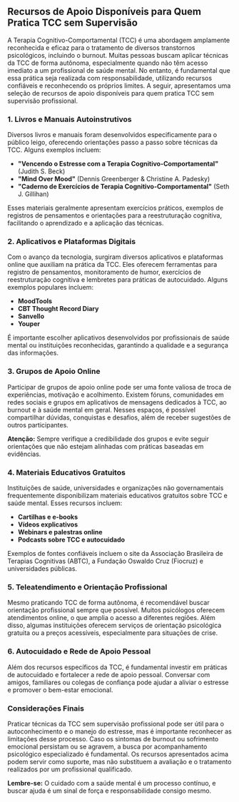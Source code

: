 
## Recursos de Apoio Disponíveis para Quem Pratica TCC sem Supervisão

A Terapia Cognitivo-Comportamental (TCC) é uma abordagem amplamente reconhecida e eficaz para o tratamento de diversos transtornos psicológicos, incluindo o burnout. Muitas pessoas buscam aplicar técnicas da TCC de forma autônoma, especialmente quando não têm acesso imediato a um profissional de saúde mental. No entanto, é fundamental que essa prática seja realizada com responsabilidade, utilizando recursos confiáveis e reconhecendo os próprios limites. A seguir, apresentamos uma seleção de recursos de apoio disponíveis para quem pratica TCC sem supervisão profissional.

### 1. Livros e Manuais Autoinstrutivos

Diversos livros e manuais foram desenvolvidos especificamente para o público leigo, oferecendo orientações passo a passo sobre técnicas da TCC. Alguns exemplos incluem:

- **"Vencendo o Estresse com a Terapia Cognitivo-Comportamental"** (Judith S. Beck)
- **"Mind Over Mood"** (Dennis Greenberger & Christine A. Padesky)
- **"Caderno de Exercícios de Terapia Cognitivo-Comportamental"** (Seth J. Gillihan)

Esses materiais geralmente apresentam exercícios práticos, exemplos de registros de pensamentos e orientações para a reestruturação cognitiva, facilitando o aprendizado e a aplicação das técnicas.

### 2. Aplicativos e Plataformas Digitais

Com o avanço da tecnologia, surgiram diversos aplicativos e plataformas online que auxiliam na prática da TCC. Eles oferecem ferramentas para registro de pensamentos, monitoramento de humor, exercícios de reestruturação cognitiva e lembretes para práticas de autocuidado. Alguns exemplos populares incluem:

- **MoodTools**
- **CBT Thought Record Diary**
- **Sanvello**
- **Youper**

É importante escolher aplicativos desenvolvidos por profissionais de saúde mental ou instituições reconhecidas, garantindo a qualidade e a segurança das informações.

### 3. Grupos de Apoio Online

Participar de grupos de apoio online pode ser uma fonte valiosa de troca de experiências, motivação e acolhimento. Existem fóruns, comunidades em redes sociais e grupos em aplicativos de mensagens dedicados à TCC, ao burnout e à saúde mental em geral. Nesses espaços, é possível compartilhar dúvidas, conquistas e desafios, além de receber sugestões de outros participantes.

**Atenção:** Sempre verifique a credibilidade dos grupos e evite seguir orientações que não estejam alinhadas com práticas baseadas em evidências.

### 4. Materiais Educativos Gratuitos

Instituições de saúde, universidades e organizações não governamentais frequentemente disponibilizam materiais educativos gratuitos sobre TCC e saúde mental. Esses recursos incluem:

- **Cartilhas e e-books**
- **Vídeos explicativos**
- **Webinars e palestras online**
- **Podcasts sobre TCC e autocuidado**

Exemplos de fontes confiáveis incluem o site da Associação Brasileira de Terapias Cognitivas (ABTC), a Fundação Oswaldo Cruz (Fiocruz) e universidades públicas.

### 5. Teleatendimento e Orientação Profissional

Mesmo praticando TCC de forma autônoma, é recomendável buscar orientação profissional sempre que possível. Muitos psicólogos oferecem atendimentos online, o que amplia o acesso a diferentes regiões. Além disso, algumas instituições oferecem serviços de orientação psicológica gratuita ou a preços acessíveis, especialmente para situações de crise.

### 6. Autocuidado e Rede de Apoio Pessoal

Além dos recursos específicos da TCC, é fundamental investir em práticas de autocuidado e fortalecer a rede de apoio pessoal. Conversar com amigos, familiares ou colegas de confiança pode ajudar a aliviar o estresse e promover o bem-estar emocional.

### Considerações Finais

Praticar técnicas da TCC sem supervisão profissional pode ser útil para o autoconhecimento e o manejo do estresse, mas é importante reconhecer as limitações desse processo. Caso os sintomas de burnout ou sofrimento emocional persistam ou se agravem, a busca por acompanhamento psicológico especializado é fundamental. Os recursos apresentados acima podem servir como suporte, mas não substituem a avaliação e o tratamento realizados por um profissional qualificado.

**Lembre-se:** O cuidado com a saúde mental é um processo contínuo, e buscar ajuda é um sinal de força e responsabilidade consigo mesmo.
```
